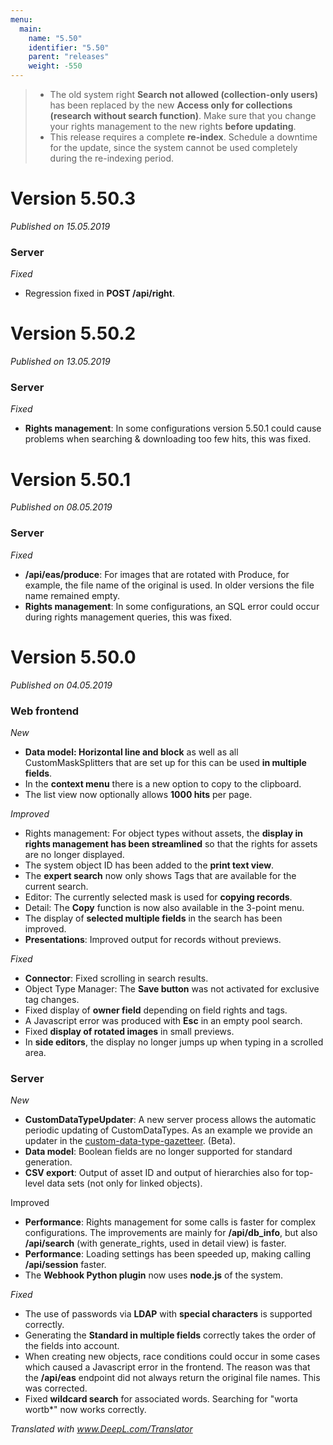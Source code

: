 ```yaml
---
menu:
  main:
    name: "5.50"
    identifier: "5.50"
    parent: "releases"
    weight: -550
---
```


> * The old system right **Search not allowed (collection-only users)** has been replaced by the new **Access only for collections (research without search function)**. Make sure that you change your rights management to the new rights **before updating**.
> * This release requires a complete **re-index**. Schedule a downtime for the update, since the system cannot be used completely during the re-indexing period.

# Version 5.50.3

*Published on 15.05.2019*

### Server

*Fixed*

* Regression fixed in **POST /api/right**.

# Version 5.50.2

*Published on 13.05.2019*

### Server

*Fixed*

* **Rights management**: In some configurations version 5.50.1 could cause problems when searching & downloading too few hits, this was fixed.

# Version 5.50.1

*Published on 08.05.2019*

### Server

*Fixed*

- **/api/eas/produce**: For images that are rotated with Produce, for example, the file name of the original is used. In older versions the file name remained empty.
- **Rights management**: In some configurations, an SQL error could occur during rights management queries, this was fixed.

# Version 5.50.0

*Published on 04.05.2019*

### Web frontend

*New*

- **Data model: Horizontal line and block** as well as all CustomMaskSplitters that are set up for this can be used **in multiple fields**.
- In the **context menu** there is a new option to copy to the clipboard.
- The list view now optionally allows **1000 hits** per page.

*Improved*

- Rights management: For object types without assets, the **display in rights management has been streamlined** so that the rights for assets are no longer displayed.
- The system object ID has been added to the **print text view**.
- The **expert search** now only shows Tags that are available for the current search.
- Editor: The currently selected mask is used for **copying records**.
- Detail: The **Copy** function is now also available in the 3-point menu.
- The display of **selected multiple fields** in the search has been improved.
- **Presentations**: Improved output for records without previews.

*Fixed*

- **Connector**: Fixed scrolling in search results.
- Object Type Manager: The **Save button** was not activated for exclusive tag changes.
- Fixed display of **owner field** depending on field rights and tags.
- A Javascript error was produced with **Esc** in an empty pool search.
- Fixed **display of rotated images** in small previews.
- In **side editors**, the display no longer jumps up when typing in a scrolled area.

### Server

*New*

- **CustomDataTypeUpdater**: A new server process allows the automatic periodic updating of CustomDataTypes. As an example we provide an updater in the [custom-data-type-gazetteer](https://github.com/programmfabrik/easydb-custom-data-type-gazetteer/). (Beta). 
- **Data model**: Boolean fields are no longer supported for standard generation.
- **CSV export**: Output of asset ID and output of hierarchies also for top-level data sets (not only for linked objects).

Improved

- **Performance**: Rights management for some calls is faster for complex configurations. The improvements are mainly for **/api/db_info**, but also **/api/search** (with generate_rights, used in detail view) is faster.
- **Performance**: Loading settings has been speeded up, making calling **/api/session** faster.
- The **Webhook Python plugin** now uses **node.js** of the system.

*Fixed*

- The use of passwords via **LDAP** with **special characters** is supported correctly.
- Generating the **Standard in multiple fields** correctly takes the order of the fields into account.
- When creating new objects, race conditions could occur in some cases which caused a Javascript error in the frontend. The reason was that the **/api/eas** endpoint did not always return the original file names. This was corrected.
- Fixed **wildcard search** for associated words. Searching for "worta wortb*" now works correctly.

*Translated with www.DeepL.com/Translator*